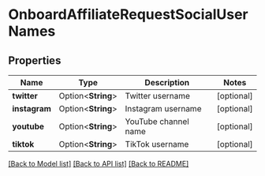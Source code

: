 # OnboardAffiliateRequestSocialUserNames

## Properties

Name | Type | Description | Notes
------------ | ------------- | ------------- | -------------
**twitter** | Option<**String**> | Twitter username | [optional]
**instagram** | Option<**String**> | Instagram username | [optional]
**youtube** | Option<**String**> | YouTube channel name | [optional]
**tiktok** | Option<**String**> | TikTok username | [optional]

[[Back to Model list]](../README.md#documentation-for-models) [[Back to API list]](../README.md#documentation-for-api-endpoints) [[Back to README]](../README.md)


